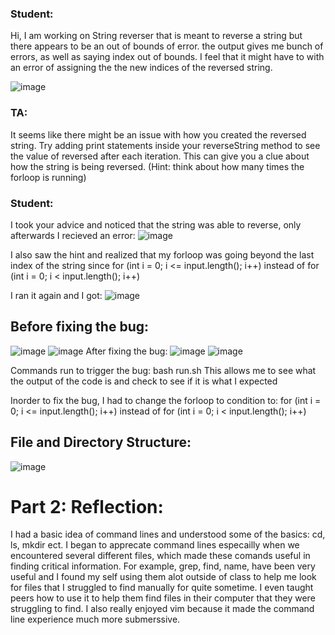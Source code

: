 
### Student: 
Hi, I am working on String reverser that is meant to reverse a string but there appears to be an out of bounds of error. the output gives me bunch of errors, as well as saying index out of bounds. I feel that it might have to with an error of assigning the the new indices of the reversed string.

![image](https://cdn.discordapp.com/attachments/974137838180380672/1181123820728361040/Screenshot_2023-12-03_at_10.43.29_PM.png?ex=657fea47&is=656d7547&hm=2ab83ff313b8633da283f89cb167d41ba87692934f723f231578273ae0582bf1&)

### TA: 
 It seems like there might be an issue with how you created the reversed string. Try adding print statements inside your reverseString method to see the value of reversed after each iteration. This can give you a clue about how the string is being reversed. (Hint: think about how many times the forloop is running)


### Student: 
I took your advice and noticed that the string was able to reverse, only afterwards I recieved an error:
![image](https://cdn.discordapp.com/attachments/974137838180380672/1181122576911712266/Screenshot_2023-12-03_at_10.38.33_PM.png?ex=657fe91e&is=656d741e&hm=58270f127ac14f923b2d78fcf226239b5ad7f0a2d42eacdcfab54791283f288d&)

I also saw the hint and realized that my forloop was going beyond the last index of the string since         for (int i = 0; i <= input.length(); i++) instead of for (int i = 0; i < input.length(); i++)

I ran it again and I got: 
![image](https://cdn.discordapp.com/attachments/974137838180380672/1181124972383567952/Screenshot_2023-12-03_at_10.48.45_PM.png?ex=657feb59&is=656d7659&hm=7e9a91ed0333f9dae08737933d52cf670ffd3006a6506d125c980b9fbfbf7ec7&)


## Before fixing the bug:

![image](https://cdn.discordapp.com/attachments/974137838180380672/1181125937685856337/Screenshot_2023-12-03_at_10.52.25_PM.png?ex=657fec3f&is=656d773f&hm=453e834ef8dfa3293e3f607a54b3b57915368ed8f19b11f9763aafb27bcd1c06&)
![image](https://cdn.discordapp.com/attachments/974137838180380672/1181126382382759946/Screenshot_2023-12-03_at_10.49.36_PM.png?ex=657feca9&is=656d77a9&hm=409fa46fb2ce59f912876e4b5012c3e1f6280ba7175fee8cab6186b86437378e&)
After fixing the bug:
![image](https://cdn.discordapp.com/attachments/974137838180380672/1181124972383567952/Screenshot_2023-12-03_at_10.48.45_PM.png?ex=657feb59&is=656d7659&hm=7e9a91ed0333f9dae08737933d52cf670ffd3006a6506d125c980b9fbfbf7ec7&)
![image](https://cdn.discordapp.com/attachments/974137838180380672/1181125937941717062/Screenshot_2023-12-03_at_10.52.35_PM.png?ex=657fec3f&is=656d773f&hm=12bcb089e5112d7bbf13d464e8ccd78f0408322bdbddcda16394071549d27c46&)

Commands run to trigger the bug: bash run.sh
This allows me to see what the output of the code is and check to see if it is what I expected

Inorder to fix the bug, I had to change the forloop to condition to: for (int i = 0; i <= input.length(); i++) instead of for (int i = 0; i < input.length(); i++)

## File and Directory Structure:
![image](https://cdn.discordapp.com/attachments/974137838180380672/1181125629173833729/Screenshot_2023-12-03_at_10.50.50_PM.png?ex=657febf6&is=656d76f6&hm=b7c4aa3cb538c43104a09e4cf2c5ef3206f5c47942a694c8b14bb3faab7af214&)

# Part 2: Reflection:

I had a basic idea of command lines and understood some of the basics: cd, ls, mkdir ect. I began to apprecate command lines especailly when we encountered several different files, which made these comands useful in finding critical information. For example, grep, find, name, have been very useful and I found my self using them alot outside of class to help me look for files that I struggled to find manually for quite sometime. I even taught peers how to use it to help them find files in their computer that they were struggling to find. I also really enjoyed vim because it made the command line experience much more submerssive.


